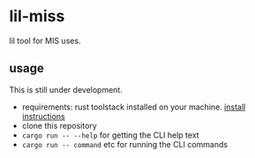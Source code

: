 # lil-miss

lil tool for MIS uses.

## usage

This is still under development.

- requirements: rust toolstack installed on your machine. [install instructions](https://rustup.rs/)
- clone this repository
- `cargo run -- --help` for getting the CLI help text
- `cargo run -- command` etc for running the CLI commands
